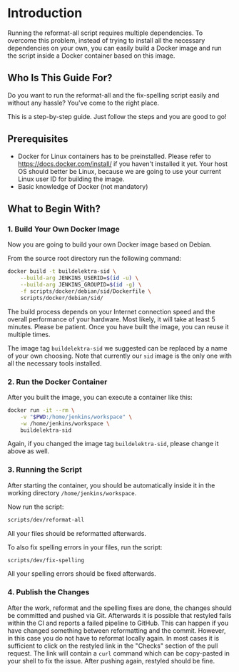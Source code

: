 # Introduction

Running the reformat-all script requires multiple dependencies. To overcome this problem, instead of trying to install all the necessary dependencies on your own,
you can easily build a Docker image and run the script inside a Docker container based on this image.

## Who Is This Guide For?

Do you want to run the reformat-all and the fix-spelling script easily and without any hassle? You've come to the right place.

This is a step-by-step guide. Just follow the steps and you are good to go!

## Prerequisites

- Docker for Linux containers has to be preinstalled. Please refer to https://docs.docker.com/install/ if you haven't installed it yet.
  Your host OS should better be Linux, because we are going to use your current Linux user ID for building the image.
- Basic knowledge of Docker (not mandatory)

## What to Begin With?

### 1. Build Your Own Docker Image

Now you are going to build your own Docker image based on Debian.

From the source root directory run the following command:

```sh
docker build -t buildelektra-sid \
	--build-arg JENKINS_USERID=$(id -u) \
	--build-arg JENKINS_GROUPID=$(id -g) \
	-f scripts/docker/debian/sid/Dockerfile \
	scripts/docker/debian/sid/
```

The build process depends on your Internet connection speed and the overall performance of your hardware. Most likely, it will take at least
5 minutes. Please be patient. Once you have built the image, you can reuse it multiple times.

The image tag `buildelektra-sid` we suggested can be replaced by a name of your own choosing.
Note that currently our `sid` image is the only one with all the necessary tools installed.

### 2. Run the Docker Container

After you built the image, you can execute a container like this:

```sh
docker run -it --rm \
	-v "$PWD:/home/jenkins/workspace" \
	-w /home/jenkins/workspace \
	buildelektra-sid
```

Again, if you changed the image tag `buildelektra-sid`, please change it above as well.

### 3. Running the Script

After starting the container, you should be automatically inside it in the working directory `/home/jenkins/workspace`.

Now run the script:

```sh
scripts/dev/reformat-all
```

All your files should be reformatted afterwards.

To also fix spelling errors in your files, run the script:

```sh
scripts/dev/fix-spelling
```

All your spelling errors should be fixed afterwards.

### 4. Publish the Changes

After the work, reformat and the spelling fixes are done, the changes should be committed and pushed via Git.
Afterwards it is possible that restyled fails within the CI and reports a failed pipeline to GitHub.
This can happen if you have changed something between reformatting and the commit.
However, in this case you do not have to reformat locally again.
In most cases it is sufficient to click on the restyled link in the "Checks" section of the pull request.
The link will contain a `curl` command which can be copy-pasted in your shell to fix the issue.
After pushing again, restyled should be fine.
